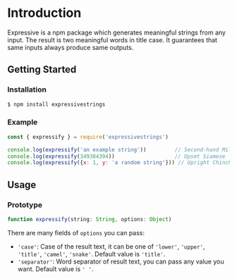 # Introduction

Expressive is a npm package which generates meaningful strings from any input. The result is two meaningful words in title case. It guarantees that same inputs always produce same outputs.

## Getting Started

### Installation

```bash
$ npm install expressivestrings
```

### Example

```javascript
const { expressify } = require('expressivestrings')

console.log(expressify('an example string'))         // Second-hand Millipede
console.log(expressify(349384394))                   // Upset Siamese
console.log(expressify({x: 1, y: 'a random string'})) // Upright Chinchilla
```

## Usage

### Prototype

```javascript
function expressify(string: String, options: Object)
```

There are many fields of `options` you can pass:
- `'case'`: Case of the result text, it can be one of `'lower'`, `'upper'`, `'title'`, `'camel'`, `'snake'`. Default value is `'title'`.
- `'separator'`: Word separator of result text, you can pass any value you want. Default value is `' '`.
